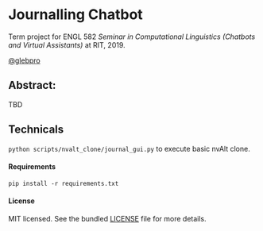 # Journalling Chatbot
Term project for ENGL 582 _Seminar in Computational Linguistics (Chatbots and Virtual Assistants)_ at RIT, 2019.

[@glebpro](https://github.com/glebpro)

## Abstract:
TBD

## Technicals

`python scripts/nvalt_clone/journal_gui.py` to execute basic nvAlt clone.

#### Requirements
`pip install -r requirements.txt`

#### License
MIT licensed. See the bundled [LICENSE](/LICENSE) file for more details.
